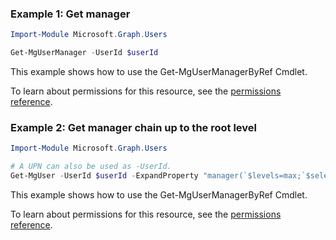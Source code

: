 ### Example 1: Get manager

```powershellImport-Module Microsoft.Graph.Users

Get-MgUserManager -UserId $userId
```
This example shows how to use the Get-MgUserManagerByRef Cmdlet.
To learn about permissions for this resource, see the [permissions reference](/graph/permissions-reference).

### Example 2: Get manager chain up to the root level

```powershellImport-Module Microsoft.Graph.Users

# A UPN can also be used as -UserId.
Get-MgUser -UserId $userId -ExpandProperty "manager(`$levels=max;`$select=id,displayName)" -Property "id,displayName" -CountVariable CountVar -ConsistencyLevel eventual
```
This example shows how to use the Get-MgUserManagerByRef Cmdlet.
To learn about permissions for this resource, see the [permissions reference](/graph/permissions-reference).

